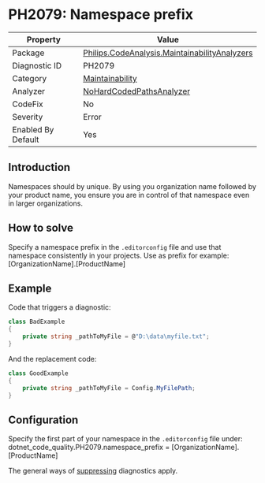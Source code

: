 # PH2079: Namespace prefix

| Property | Value  |
|--|--|
| Package | [Philips.CodeAnalysis.MaintainabilityAnalyzers](https://www.nuget.org/packages/Philips.CodeAnalysis.MaintainabilityAnalyzers) |
| Diagnostic ID | PH2079 |
| Category  | [Maintainability](../Maintainability.md) |
| Analyzer | [NoHardCodedPathsAnalyzer](https://github.com/philips-software/roslyn-analyzers/blob/master/Philips.CodeAnalysis.MaintainabilityAnalyzers/Maintainability/NoHardCodedPathsAnalyzer.cs)
| CodeFix  | No |
| Severity | Error |
| Enabled By Default | Yes |

## Introduction

Namespaces should by unique. By using you organization name followed by your product name, you ensure you are in control of that namespace even in larger organizations.

## How to solve

Specify a namespace prefix in the `.editorconfig` file and use that namespace consistently in your projects. Use as prefix for example: [OrganizationName].[ProductName]

## Example

Code that triggers a diagnostic:
``` cs
class BadExample
{
    private string _pathToMyFile = @"D:\data\myfile.txt";
}

```

And the replacement code:
``` cs
class GoodExample
{
    private string _pathToMyFile = Config.MyFilePath;
}

```

## Configuration

Specify the first part of your namespace in the `.editorconfig` file under: dotnet_code_quality.PH2079.namespace_prefix = [OrganizationName].[ProductName] 

The general ways of [suppressing](https://learn.microsoft.com/en-us/dotnet/fundamentals/code-analysis/suppress-warnings) diagnostics apply.
